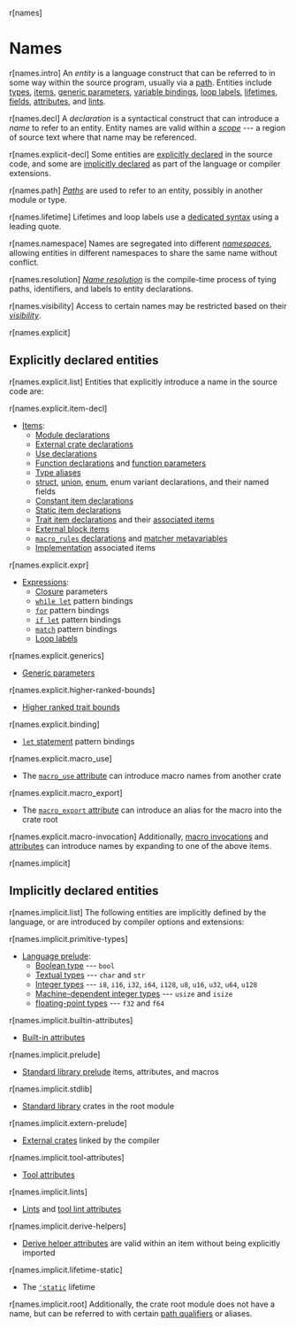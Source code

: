 r[names]
# Names

r[names.intro]
An *entity* is a language construct that can be referred to in some way within
the source program, usually via a [path]. Entities include [types], [items],
[generic parameters], [variable bindings], [loop labels], [lifetimes],
[fields], [attributes], and [lints].

r[names.decl]
A *declaration* is a syntactical construct that can introduce a *name* to
refer to an entity. Entity names are valid within a [*scope*] --- a region of
source text where that name may be referenced.

r[names.explicit-decl]
Some entities are [explicitly declared](#explicitly-declared-entities) in the
source code, and some are [implicitly declared](#implicitly-declared-entities)
as part of the language or compiler extensions.

r[names.path]
[*Paths*] are used to refer to an entity, possibly in another module or type.

r[names.lifetime]
Lifetimes and loop labels use a [dedicated syntax][lifetimes-and-loop-labels] using a
leading quote.

r[names.namespace]
Names are segregated into different [*namespaces*], allowing entities in
different namespaces to share the same name without conflict.

r[names.resolution]
[*Name resolution*] is the compile-time process of tying paths, identifiers,
and labels to entity declarations.

r[names.visibility]
Access to certain names may be restricted based on their [*visibility*].

r[names.explicit]
## Explicitly declared entities

r[names.explicit.list]
Entities that explicitly introduce a name in the source code are:

r[names.explicit.item-decl]
* [Items]:
    * [Module declarations]
    * [External crate declarations]
    * [Use declarations]
    * [Function declarations] and [function parameters]
    * [Type aliases]
    * [struct], [union], [enum], enum variant declarations, and their named
      fields
    * [Constant item declarations]
    * [Static item declarations]
    * [Trait item declarations] and their [associated items]
    * [External block items]
    * [`macro_rules` declarations] and [matcher metavariables]
    * [Implementation] associated items

r[names.explicit.expr]
* [Expressions]:
    * [Closure] parameters
    * [`while let`] pattern bindings
    * [`for`] pattern bindings
    * [`if let`] pattern bindings
    * [`match`] pattern bindings
    * [Loop labels]

r[names.explicit.generics]
* [Generic parameters]

r[names.explicit.higher-ranked-bounds]
* [Higher ranked trait bounds]

r[names.explicit.binding]
* [`let` statement] pattern bindings

r[names.explicit.macro_use]
* The [`macro_use` attribute] can introduce macro names from another crate

r[names.explicit.macro_export]
* The [`macro_export` attribute] can introduce an alias for the macro into the crate root

r[names.explicit.macro-invocation]
Additionally, [macro invocations] and [attributes] can introduce names by
expanding to one of the above items.

r[names.implicit]
## Implicitly declared entities

r[names.implicit.list]
The following entities are implicitly defined by the language, or are
introduced by compiler options and extensions:

r[names.implicit.primitive-types]
* [Language prelude]:
    * [Boolean type] --- `bool`
    * [Textual types] --- `char` and `str`
    * [Integer types] --- `i8`, `i16`, `i32`, `i64`, `i128`, `u8`, `u16`, `u32`, `u64`, `u128`
    * [Machine-dependent integer types] --- `usize` and `isize`
    * [floating-point types] --- `f32` and `f64`

r[names.implicit.builtin-attributes]
* [Built-in attributes]

r[names.implicit.prelude]
* [Standard library prelude] items, attributes, and macros

r[names.implicit.stdlib]
* [Standard library][extern-prelude] crates in the root module

r[names.implicit.extern-prelude]
* [External crates][extern-prelude] linked by the compiler

r[names.implicit.tool-attributes]
* [Tool attributes]

r[names.implicit.lints]
* [Lints] and [tool lint attributes]

r[names.implicit.derive-helpers]
* [Derive helper attributes] are valid within an item without being explicitly imported

r[names.implicit.lifetime-static]
* The [`'static`] lifetime

r[names.implicit.root]
Additionally, the crate root module does not have a name, but can be referred
to with certain [path qualifiers] or aliases.

[*Name resolution*]: names/name-resolution.md
[*namespaces*]: names/namespaces.md
[*paths*]: paths.md
[*scope*]: names/scopes.md
[*visibility*]: visibility-and-privacy.md
[`'static`]: keywords.md#weak-keywords
[`for`]: expressions/loop-expr.md#iterator-loops
[`if let`]: expressions/if-expr.md#if-let-patterns
[`let` statement]: statements.md#let-statements
[`macro_export` attribute]: macros-by-example.md#path-based-scope
[`macro_rules` declarations]: macros-by-example.md
[`macro_use` attribute]: macros-by-example.md#the-macro_use-attribute
[`match`]: expressions/match-expr.md
[`while let`]: expressions/loop-expr.md#while-let-patterns
[associated items]: items/associated-items.md
[attributes]: attributes.md
[Boolean type]: types/boolean.md
[Built-in attributes]: attributes.md#built-in-attributes-index
[Closure]: expressions/closure-expr.md
[Constant item declarations]: items/constant-items.md
[Derive helper attributes]: procedural-macros.md#derive-macro-helper-attributes
[enum]: items/enumerations.md
[Expressions]: expressions.md
[extern-prelude]: names/preludes.md#extern-prelude
[External block items]: items/external-blocks.md
[External crate declarations]: items/extern-crates.md
[fields]: expressions/field-expr.md
[floating-point types]: types/numeric.md#floating-point-types
[Function declarations]: items/functions.md
[function parameters]: items/functions.md#function-parameters
[Generic parameters]: items/generics.md
[Higher ranked trait bounds]: trait-bounds.md#higher-ranked-trait-bounds
[Implementation]: items/implementations.md
[Integer types]: types/numeric.md#integer-types
[Items]: items.md
[Language prelude]: names/preludes.md#language-prelude
[lifetimes-and-loop-labels]: tokens.md#lifetimes-and-loop-labels
[lifetimes]: tokens.md#lifetimes-and-loop-labels
[Lints]: attributes/diagnostics.md#lint-check-attributes
[Loop labels]: expressions/loop-expr.md#loop-labels
[Machine-dependent integer types]: types/numeric.md#machine-dependent-integer-types
[macro invocations]: macros.md#macro-invocation
[matcher metavariables]: macros-by-example.md#metavariables
[Module declarations]: items/modules.md
[path]: paths.md
[path qualifiers]: paths.md#path-qualifiers
[Standard library prelude]: names/preludes.md#standard-library-prelude
[Static item declarations]: items/static-items.md
[struct]: items/structs.md
[Textual types]: types/textual.md
[Tool attributes]: attributes.md#tool-attributes
[tool lint attributes]: attributes/diagnostics.md#tool-lint-attributes
[Trait item declarations]: items/traits.md
[Type aliases]: items/type-aliases.md
[types]: types.md
[union]: items/unions.md
[Use declarations]: items/use-declarations.md
[variable bindings]: patterns.md
